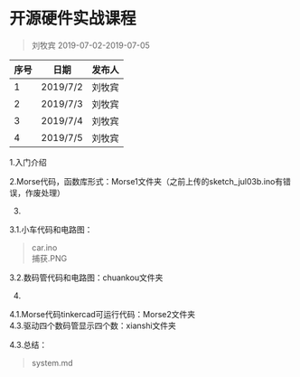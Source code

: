 # 开源硬件实战课程
> 刘牧宾
> 2019-07-02-2019-07-05

序号|日期|发布人
---|---|---
1|2019/7/2|刘牧宾
2|2019/7/3|刘牧宾
3|2019/7/4|刘牧宾
4|2019/7/5|刘牧宾

1.入门介绍

2.Morse代码，函数库形式：Morse1文件夹（之前上传的sketch_jul03b.ino有错误，作废处理）

3.
  
  3.1.小车代码和电路图：
  >car.ino  
  >捕获.PNG
  
  3.2.数码管代码和电路图：chuankou文件夹

4.
  4.1.Morse代码tinkercad可运行代码：Morse2文件夹  
  4.3.驱动四个数码管显示四个数：xianshi文件夹
  
  4.3.总结：
  >system.md
  
